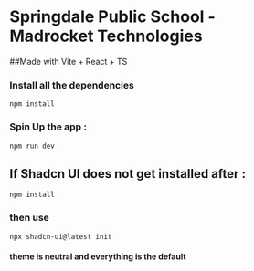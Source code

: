 # Springdale Public School - Madrocket Technologies

##Made with Vite + React + TS

### Install all the dependencies  
```npm install```
### Spin Up the app : 
```npm run dev```

## If Shadcn UI does not get installed after : 
```npm install```
### then use
```npx shadcn-ui@latest init```
#### theme is neutral and everything is the default
